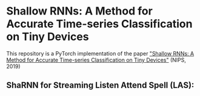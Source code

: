 # Shallow RNNs: A Method for Accurate Time-series Classification on Tiny Devices
This repository is a PyTorch implementation of the paper ["Shallow RNNs: A Method for Accurate Time-series Classification on Tiny Devices"](http://papers.nips.cc/paper/9451-shallow-rnn-accurate-time-series-classification-on-resource-constrained-devices) (NIPS, 2019)


## ShaRNN for Streaming Listen Attend Spell (LAS):
